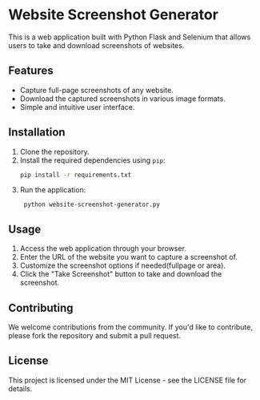 # Website Screenshot Generator

This is a web application built with Python Flask and Selenium that allows users to take and download screenshots of websites.

## Features

- Capture full-page screenshots of any website.
- Download the captured screenshots in various image formats.
- Simple and intuitive user interface.

## Installation

1. Clone the repository.
2. Install the required dependencies using `pip`:
   ```bash
   pip install -r requirements.txt
    ```
3. Run the application:
   ```
    python website-screenshot-generator.py
   ```
## Usage

1. Access the web application through your browser.
2. Enter the URL of the website you want to capture a screenshot of.
3. Customize the screenshot options if needed(fullpage or area).
4. Click the "Take Screenshot" button to take and download the screenshot.

## Contributing

We welcome contributions from the community. If you'd like to contribute, please fork the repository and submit a pull request.

## License

This project is licensed under the MIT License - see the LICENSE file for details.

